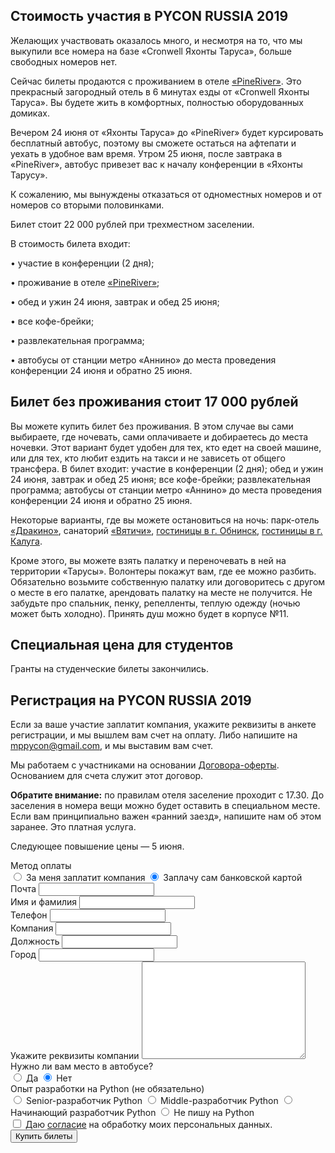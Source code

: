 ## Стоимость участия в PYCON RUSSIA 2019

Желающих участвовать оказалось много, и несмотря на то, что мы выкупили все номера на базе «Cronwell Яхонты Таруса», больше свободных номеров нет.

Сейчас билеты продаются с проживанием в отеле [«PineRiver»](http://pineriver.ru). Это прекрасный загородный отель в 6 минутах езды от «Cronwell Яхонты Таруса». Вы будете жить в комфортных, полностью оборудованных домиках.

Вечером 24 июня от «Яхонты Таруса» до «PineRiver» будет курсировать бесплатный автобус, поэтому вы сможете остаться на афтепати и уехать в удобное вам время. Утром 25 июня, после завтрака в «PineRiver», автобус привезет вас к началу конференции в «Яхонты Тарусу».

К сожалению, мы вынуждены отказаться от одноместных номеров и от номеров со вторыми половинками.

Билет стоит 22 000 рублей при трехместном заселении.

В стоимость билета входит:

• участие в конференции (2 дня);

• проживание в отеле [«PineRiver»](http://pineriver.ru);

• обед и ужин 24 июня, завтрак и обед 25 июня;

• все кофе-брейки;

• развлекательная программа;

• автобусы от станции метро «Аннино» до места проведения конференции 24 июня и обратно 25 июня.

## Билет без проживания стоит 17 000 рублей
Вы можете купить билет без проживания. В этом случае вы сами выбираете, где ночевать, сами оплачиваете и добираетесь до места ночевки. Этот вариант будет удобен для тех, кто едет на своей машине, или для тех, кто любит ездить на такси и не зависеть от общего трансфера. В билет входит: участие в конференции (2 дня); обед и ужин 24 июня, завтрак и обед 25 июня; все кофе-брейки; развлекательная программа; автобусы от станции метро «Аннино» до места проведения конференции 24 июня и обратно 25 июня.

Некоторые варианты, где вы можете остановиться на ночь: парк-отель [«Дракино»](http://www.drakino-hotel.ru/contact.html), санаторий [«Вятичи»](http://www.booking.com/Share-r2aKcC), [гостиницы в г. Обнинск](http://bit.ly/2HsPLB9), [гостиницы в г. Калуга](http://bit.ly/2VQiUz9).

Кроме этого, вы можете взять палатку и переночевать в ней на территории «Тарусы». Волонтеры покажут вам, где ее можно разбить. Обязательно возьмите собственную палатку или договоритесь с другом о месте в его палатке, арендовать палатку на месте не получится. Не забудьте про спальник, пенку, репелленты, теплую одежду (ночью может быть холодно). Принять душ можно будет в корпусе №11.

## Специальная цена для студентов

Гранты на студенческие билеты закончились.

## Регистрация на PYCON RUSSIA 2019

Если за ваше участие заплатит компания, укажите реквизиты в анкете регистрации, и мы вышлем вам счет на оплату. Либо напишите на [mppycon@gmail.com](mailto:mppycon@gmail.com), и мы выставим вам счет.

Мы работаем с участниками на основании [Договора-оферты](https://drive.google.com/drive/folders/1zi8DRX962ZoZzIAOizFm8j0s7Wt7hp4-?usp=sharing). Основанием для счета служит этот договор.

<b>Обратите внимание:</b> по правилам отеля заселение проходит с 17.30. До заселения в номера вещи можно будет оставить в специальном месте. Если вам принципиально важен «ранний заезд», напишите нам об этом заранее. Это платная услуга.

Следующее повышение цены — 5 июня.

<form id="tickets_form" action="#" class="tickets">
  <div
    class="tickets--field show_if_checked set_action_if_checked"
    data-sif-watch='input'
    data-sif-src="#tickets_payment_company"
    data-sif-what="#toggle_company_details"
  >
    <div class="tickets--label">Метод оплаты</div>
    <label for="tickets_payment_company" class="tickets--label">
      <input
        type="radio"
        name="payment"
        value="company"
        id="tickets_payment_company"
        class="tickets--radio_input set_action_on_check"
        data-saic-action="#"
        data-saic-method="post"
      />
      За меня заплатит компания
    </label>
    <label for="tickets_payment_card" class="tickets--label">
      <input
        type="radio"
        name="payment"
        value="card"
        id="tickets_payment_card"
        class="tickets--radio_input set_action_on_check"
        data-saic-action="#"
        data-saic-method="post"
        checked
      />
      Заплачу сам банковской картой
    </label>
  </div>
  <div id="tickets_picker"></div>
  <div class="tickets--field">
    <label for="tickets_email" class="tickets--label">Почта</label>
    <input type="email" name="email" id="tickets_email" class="tickets--text_input" />
  </div>
  <div class="tickets--field">
    <label for="tickets_name" class="tickets--label">Имя и фамилия</label>
    <input type="text" name="name" id="tickets_name" class="tickets--text_input" />
  </div>
  <div class="tickets--field">
    <label for="tickets_phone" class="tickets--label">Телефон</label>
    <input type="text" name="phone" id="tickets_phone" class="tickets--text_input" />
  </div>
  <div class="tickets--field">
    <label for="tickets_company" class="tickets--label">Компания</label>
    <input type="text" name="company" id="tickets_company" class="tickets--text_input" />
  </div>
  <div class="tickets--field">
    <label for="tickets_position" class="tickets--label">Должность</label>
    <input type="text" name="position" id="tickets_position" class="tickets--text_input" />
  </div>
  <div class="tickets--field">
    <label for="tickets_city" class="tickets--label">Город</label>
    <input type="text" name="city" id="tickets_city" class="tickets--text_input" />
  </div>
  <div id="toggle_company_details" class="tickets--field">
    <label for="tickets_company_details" class="tickets--label">Укажите реквизиты компании</label>
    <textarea name="company_details" id="tickets_company_details" cols="30" rows="10" class="tickets--textarea"></textarea>
  </div>
  <div class="tickets--field">
    <div class="tickets--label">Нужно ли вам место в автобусе?</div>
    <label for="tickets_bus_yes" class="tickets--label">
      <input type="radio" name="bus" value="yes" id="tickets_bus_yes" class="tickets--radio_input" />
      Да
    </label>
    <label for="tickets_bus_no" class="tickets--label">
      <input type="radio" name="bus" value="no" id="tickets_bus_no" class="tickets--radio_input" checked />
      Нет
    </label>
  </div>
  <!-- <div class="tickets--field">
    <div class="tickets--label">Нужно ли вам место для палатки?</div>
    <label for="tickets_tent_yes" class="tickets--label">
      <input type="radio" name="tent" value="yes" id="tickets_tent_yes" class="tickets--radio_input" />
      Да
    </label>
    <label for="tickets_tent_no" class="tickets--label">
      <input type="radio" name="tent" value="no" id="tickets_tent_no" class="tickets--radio_input" checked />
      Нет
    </label>
  </div> -->
  <div class="tickets--field tickets--field-non_mandatory">
    <div class="tickets--label">Опыт разработки на Python <span class="tickets--non_mandatory">(не обязательно)</span></div>
    <label for="tickets_experience_senior" class="tickets--label">
      <input type="radio" name="experience" value="senior" id="tickets_experience_senior" class="tickets--radio_input" />
      Senior-разработчик Python
    </label>
    <label for="tickets_experience_middle" class="tickets--label">
      <input type="radio" name="experience" value="middle" id="tickets_experience_middle" class="tickets--radio_input" />
      Middle-разработчик Python
    </label>
    <label for="tickets_experience_junior" class="tickets--label">
      <input type="radio" name="experience" value="junior" id="tickets_experience_junior" class="tickets--radio_input" />
      Начинающий разработчик Python
    </label>
    <label for="tickets_experience_no" class="tickets--label">
      <input type="radio" name="experience" value="no" id="tickets_experience_no" class="tickets--radio_input" />
      Не пишу на Python
    </label>
  </div>
  <div class="tickets--field">
    <label for="tickets_agreement" class="tickets--label">
      <input type="checkbox" name="agreement" value="true" id="tickets_agreement" class="tickets--radio_input" />
      Даю <a href="https://drive.google.com/file/d/1UNIwtiqYnGZihgHoCf2szbktEsTcF-gz/view?usp=sharing">согласие</a> на обработку моих персональных данных.
    </label>
  </div>
  <div class="tickets--warning"></div>
  <input type="submit" value="Купить билеты" class="tickets--submit" />

  <input type="text" name="_gotcha" style="display:none" />
</form>

<div id="thanks" style="font-size: 18px; color: #4382b4; display: none;">Спасибо, мы скоро свяжемся с вами.</div>

<div id="tickets_widget_wrap" style="display: none;">
  <button type="button" class="" data-tc-event="5c5bc82fc5bbea000ca8cc16" data-tc-token="eyJ0eXAiOiJKV1QiLCJhbGciOiJIUzI1NiIsImlzcyI6InRpY2tldHNjbG91ZC5ydSJ9.eyJwIjoiNWM1ODE3NTM0ZmFhMzQwMDBiYmEzY2NlIn0.tzOwUZK1HxGx2pVCFT2P3Mx2wwDPKHbW7BIVHoMjGlE"> Купить билет </button>
</div>

<script src="https://code.jquery.com/jquery-2.2.3.min.js" integrity="sha256-a23g1Nt4dtEYOj7bR+vTu7+T8VP13humZFBJNIYoEJo=" crossorigin="anonymous"></script>
<script src="/2019/js/tickets-e.js"></script>

<script src="https://ticketscloud.com/static/scripts/widget/tcwidget.js"></script>
